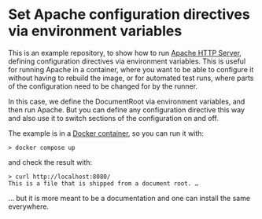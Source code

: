 # Set Apache configuration directives via environment variables

This is an example repository, to show how to run [Apache HTTP Server](https://httpd.apache.org/), defining configuration directives via environment variables. This is useful for running Apache in a container, where you want to be able to configure it without having to rebuild the image, or for automated test runs, where parts of the configuration need to be changed for by the runner.

In this case, we define the DocumentRoot via environment variables, and then run Apache. But you can define any configuration directive this way and also use it to switch sections of the configuration on and off.

The example is in a [Docker container](https://www.docker.com/), so you can run it with:

```shell
> docker compose up
```

and check the result with:

```shell
> curl http://localhost:8080/
This is a file that is shipped from a document root. …
```

… but it is more meant to be a documentation and one can install the same everywhere.
